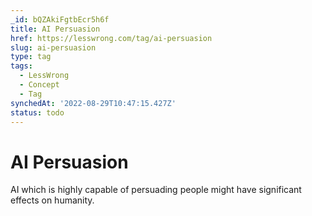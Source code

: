 ```yaml
---
_id: bQZAkiFgtbEcr5h6f
title: AI Persuasion
href: https://lesswrong.com/tag/ai-persuasion
slug: ai-persuasion
type: tag
tags:
  - LessWrong
  - Concept
  - Tag
synchedAt: '2022-08-29T10:47:15.427Z'
status: todo
---
```


# AI Persuasion

AI which is highly capable of persuading people might have significant effects on humanity.
